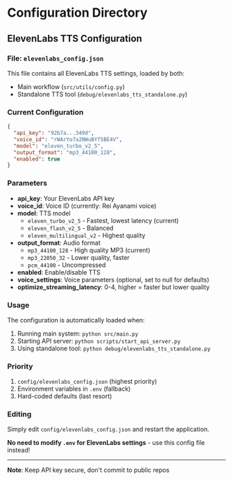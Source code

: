 # Configuration Directory

## ElevenLabs TTS Configuration

### File: `elevenlabs_config.json`

This file contains all ElevenLabs TTS settings, loaded by both:
- Main workflow (`src/utils/config.py`)
- Standalone TTS tool (`debug/elevenlabs_tts_standalone.py`)

### Current Configuration

```json
{
  "api_key": "92b7a...349d",
  "voice_id": "rWArYo7a2NWuBYf5BE4V",
  "model": "eleven_turbo_v2_5",
  "output_format": "mp3_44100_128",
  "enabled": true
}
```

### Parameters

- **api_key**: Your ElevenLabs API key
- **voice_id**: Voice ID (currently: Rei Ayanami voice)
- **model**: TTS model
  - `eleven_turbo_v2_5` - Fastest, lowest latency (current)
  - `eleven_flash_v2_5` - Balanced
  - `eleven_multilingual_v2` - Highest quality
- **output_format**: Audio format
  - `mp3_44100_128` - High quality MP3 (current)
  - `mp3_22050_32` - Lower quality, faster
  - `pcm_44100` - Uncompressed
- **enabled**: Enable/disable TTS
- **voice_settings**: Voice parameters (optional, set to null for defaults)
- **optimize_streaming_latency**: 0-4, higher = faster but lower quality

### Usage

The configuration is automatically loaded when:
1. Running main system: `python src/main.py`
2. Starting API server: `python scripts/start_api_server.py`
3. Using standalone tool: `python debug/elevenlabs_tts_standalone.py`

### Priority

1. `config/elevenlabs_config.json` (highest priority)
2. Environment variables in `.env` (fallback)
3. Hard-coded defaults (last resort)

### Editing

Simply edit `config/elevenlabs_config.json` and restart the application.

**No need to modify `.env` for ElevenLabs settings** - use this config file instead!

---

**Note**: Keep API key secure, don't commit to public repos

